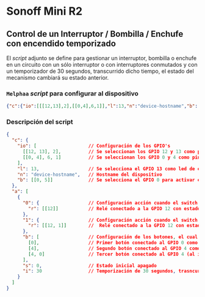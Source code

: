 # Sonoff Mini R2

## Control de un Interruptor / Bombilla / Enchufe con encendido temporizado

El _script_ adjunto se define para gestionar un interruptor, bombilla o enchufe en un circuito con un sólo interruptor o con interruptores conmutados y con un temporizador de 30 segundos, transcurrido dicho tiempo, el estado del mecanismo cambiará su estado anterior.

### `Melphaa` _script_ para configurar al dispositivo

```json
{"c":{"io":[[[12,13],2],[[0,4],6,1]],"l":13,"n":"device-hostname","b":[[0,5]]},"a":[{"0":{"r":[[12]]},"1":{"r":[[12,1]]},"b":[[0],[4],[4,0]],"s":0,"i":30}]}
```

### Descripción del script

```json
{
  "c": {
    "io": [                   // Configuración de los GPIO's
      [[12, 13], 2],          // Se seleccionan los GPIO 12 y 13 como pines de salida
      [[0, 4], 6, 1]          // Se seleccionan los GPIO 0 y 4 como pines de entrada con la resistencia de pull-up interna habilitada y señal invertida
    ],
    "l": 13,                  // Se selecciona el GPIO 13 como led de estado del dispositivo
    "n": "device-hostname",   // Hostname del dispositivo
    "b": [[0, 5]]             // Se selecciona el GPIO 0 para activar el modo setup tras mantener pulsado el botón 8 segundos (opción 5)
  },
  "a": [
    {
      "0": {                  // Configuración acción cuando el switch de Homekit está a OFF
        "r": [[12]]           // Relé conectado a la GPIO 12 con estado "0" (el valor por defecto, al no estar especificado es 0.)
      },
      "1": {                  // Configuración acción cuando el switch de Homekit está a ON
        "r": [[12, 1]]        //  Relé conectado a la GPIO 12 con estado "1" (el valor por defecto, al no estar especificado es 0.)
      },
      "b": [                  // Configuración de los botones, el cual debe ser una array
        [0],                  // Primer botón conectado al GPIO 0 como "pulsación simple" (valor por defecto al no estar especificado)
        [4],                  // Segundo botón conectado al GPIO 4 como "pulsación simple" (valor por defecto al no estar especificado)
        [4, 0]                // Tercer botón conectado al GPIO 4 (al igual que el segundo) como "pulsación simple" invertida (valor opuesto al tipo 1)
      ],
      "s": 0,                 // Estado inicial apagado
      "i": 30                 // Temporización de 30 segundos, trasncurrido este tiempo cambia al estado anterior
    }
  ]
}

```
